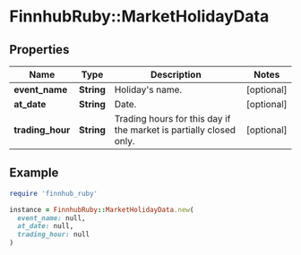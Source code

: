 # FinnhubRuby::MarketHolidayData

## Properties

| Name | Type | Description | Notes |
| ---- | ---- | ----------- | ----- |
| **event_name** | **String** | Holiday&#39;s name. | [optional] |
| **at_date** | **String** | Date. | [optional] |
| **trading_hour** | **String** | Trading hours for this day if the market is partially closed only. | [optional] |

## Example

```ruby
require 'finnhub_ruby'

instance = FinnhubRuby::MarketHolidayData.new(
  event_name: null,
  at_date: null,
  trading_hour: null
)
```

